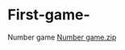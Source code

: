 # First-game-
Number game [Number game.zip](https://github.com/Tristansmith001/First-game-/files/7026283/Number.game.zip)

